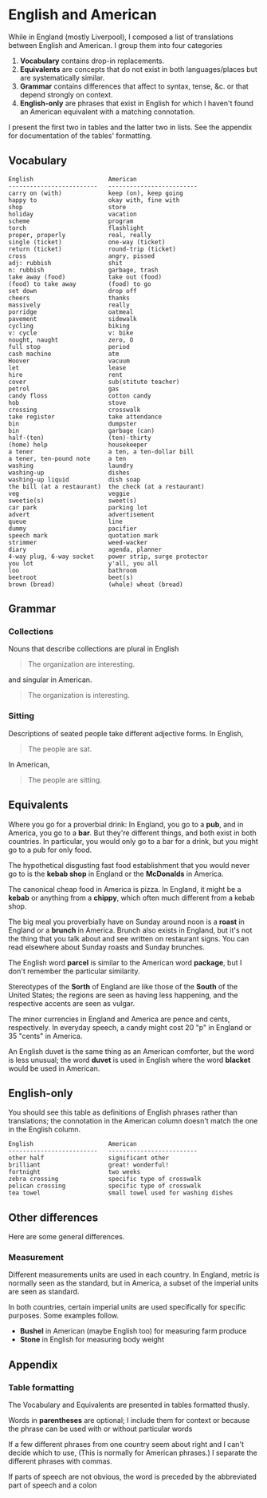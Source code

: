 English and American
====
While in England (mostly Liverpool), I composed a list of translations between
English and American. I group them into four categories

  1. **Vocabulary** contains drop-in replacements.
  2. **Equivalents** are concepts that do not exist in both languages/places
    but are systematically similar.
  3. **Grammar** contains differences that affect to syntax, tense, &c.
    or that depend strongly on context.
  4. **English-only** are phrases that exist in English for which I haven't
    found an American equivalent with a matching connotation.

I present the first two in tables and the latter two in lists. See the appendix
for documentation of the tables' formatting.

## Vocabulary

    English                     American
    -------------------------   -------------------------
    carry on (with)             keep (on), keep going
    happy to                    okay with, fine with
    shop                        store
    holiday                     vacation
    scheme                      program
    torch                       flashlight
    proper, properly            real, really
    single (ticket)             one-way (ticket)
    return (ticket)             round-trip (ticket)
    cross                       angry, pissed
    adj: rubbish                shit
    n: rubbish                  garbage, trash
    take away (food)            take out (food)
    (food) to take away         (food) to go
    set down                    drop off
    cheers                      thanks
    massively                   really
    porridge                    oatmeal
    pavement                    sidewalk
    cycling                     biking
    v: cycle                    v: bike
    nought, naught              zero, O
    full stop                   period
    cash machine                atm
    Hoover                      vacuum
    let                         lease
    hire                        rent
    cover                       sub(stitute teacher)
    petrol                      gas
    candy floss                 cotton candy
    hob                         stove
    crossing                    crosswalk
    take register               take attendance
    bin                         dumpster
    bin                         garbage (can)
    half-(ten)                  (ten)-thirty
    (home) help                 housekeeper
    a tener                     a ten, a ten-dollar bill
    a tener, ten-pound note     a ten
    washing                     laundry
    washing-up                  dishes
    washing-up liquid           dish soap
    the bill (at a restaurant)  the check (at a restaurant)
    veg                         veggie
    sweetie(s)                  sweet(s)
    car park                    parking lot
    advert                      advertisement
    queue                       line
    dummy                       pacifier
    speech mark                 quotation mark
    strimmer                    weed-wacker
    diary                       agenda, planner
    4-way plug, 6-way socket    power strip, surge protector
    you lot                     y'all, you all
    loo                         bathroom
    beetroot                    beet(s)
    brown (bread)               (whole) wheat (bread)

## Grammar

### Collections
Nouns that describe collections are plural in English

> The organization are interesting.

and singular in American.

> The organization is interesting.

### Sitting
Descriptions of seated people take different adjective forms. In English,

> The people are sat.

In American,

> The people are sitting.

## Equivalents
Where you go for a proverbial drink: In England, you go to a **pub**, and in
America, you go to a **bar**. But they're different things, and both exist in both
countries. In particular, you would only go to a bar for a drink, but you might
go to a pub for only food.

The hypothetical disgusting fast food establishment that you would never go to
is the **kebab shop** in England or the **McDonalds** in America.

The canonical cheap food in America is pizza. In England, it might be a
**kebab** or anything from a **chippy**, which often much different from a
kebab shop.

The big meal you proverbially have on Sunday around noon is a **roast** in
England or a **brunch** in America. Brunch also exists in England, but it's
not the thing that you talk about and see written on restaurant signs. You
can read elsewhere about Sunday roasts and Sunday brunches.

The English word **parcel** is similar to the American word **package**, but
I don't remember the particular similarity.

Stereotypes of the **Sorth** of England are like those of the **South** of the
United States; the regions are seen as having less happening, and the
respective accents are seen as vulgar.

The minor currencies in England and America are pence and cents, respectively. In
everyday speech, a candy might cost 20 "p" in England or 35 "cents" in America.

An English duvet is the same thing as an American comforter, but the word is
less unusual; the word **duvet** is used in English where the word **blacket**
would be used in American.

<!-- Check this one.
In American, lists must contain the word "and". In English, they do not need the
word "or". For example, the following phrase is appropriate in English but not
in American: "
-->

## English-only
You should see this table as definitions of English phrases rather than
translations; the connotation in the American column doesn't match the one
in the English column.

    English                     American
    -------------------------   -------------------------
    other half                  significant other
    brilliant                   great! wonderful!
    fortnight                   two weeks
    zebra crossing              specific type of crosswalk
    pelican crossing            specific type of crosswalk
    tea towel                   small towel used for washing dishes

## Other differences
Here are some general differences.

### Measurement
Different measurements units are used in each country. In England, metric is
normally seen as the standard, but in America, a subset of the imperial units
are seen as standard.

In both countries, certain imperial units are used specifically for specific
purposes. Some examples follow.

* **Bushel** in American (maybe English too) for measuring farm produce
* **Stone** in English for measuring body weight

## Appendix

### Table formatting
The Vocabulary and Equivalents are presented in tables formatted thusly.

Words in **parentheses** are optional; I include them for context or because the
phrase can be used with or without particular words

If a few different phrases from one country seem about right and I can't decide
which to use, (This is normally for American phrases.) I separate the different
phrases with commas.

If parts of speech are not obvious, the word is preceded by the abbreviated part
of speech and a colon

